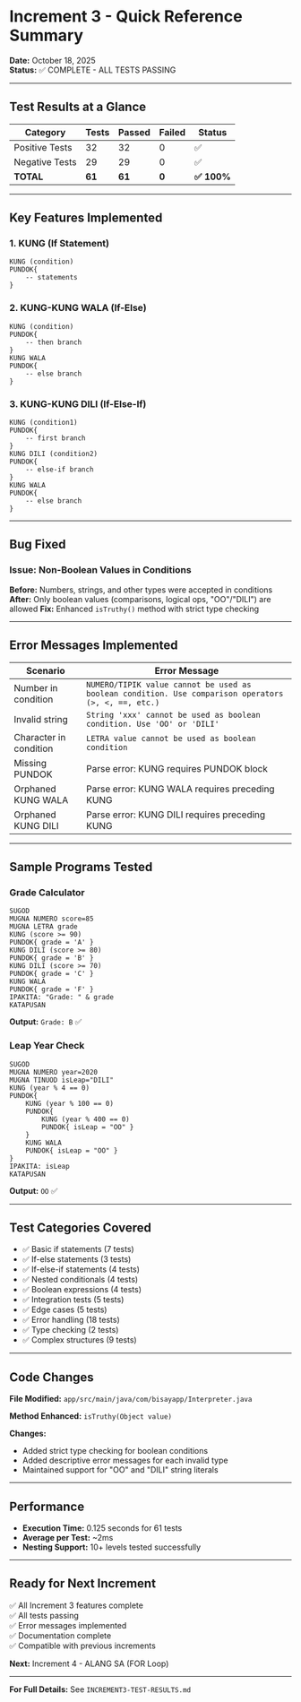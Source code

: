 # Increment 3 - Quick Reference Summary

**Date:** October 18, 2025  
**Status:** ✅ COMPLETE - ALL TESTS PASSING

---

## Test Results at a Glance

| Category | Tests | Passed | Failed | Status |
|----------|-------|--------|--------|--------|
| Positive Tests | 32 | 32 | 0 | ✅ |
| Negative Tests | 29 | 29 | 0 | ✅ |
| **TOTAL** | **61** | **61** | **0** | **✅ 100%** |

---

## Key Features Implemented

### 1. KUNG (If Statement)
```bisaya
KUNG (condition)
PUNDOK{
    -- statements
}
```

### 2. KUNG-KUNG WALA (If-Else)
```bisaya
KUNG (condition)
PUNDOK{
    -- then branch
}
KUNG WALA
PUNDOK{
    -- else branch
}
```

### 3. KUNG-KUNG DILI (If-Else-If)
```bisaya
KUNG (condition1)
PUNDOK{
    -- first branch
}
KUNG DILI (condition2)
PUNDOK{
    -- else-if branch
}
KUNG WALA
PUNDOK{
    -- else branch
}
```

---

## Bug Fixed

### Issue: Non-Boolean Values in Conditions
**Before:** Numbers, strings, and other types were accepted in conditions
**After:** Only boolean values (comparisons, logical ops, "OO"/"DILI") are allowed
**Fix:** Enhanced `isTruthy()` method with strict type checking

---

## Error Messages Implemented

| Scenario | Error Message |
|----------|---------------|
| Number in condition | `NUMERO/TIPIK value cannot be used as boolean condition. Use comparison operators (>, <, ==, etc.)` |
| Invalid string | `String 'xxx' cannot be used as boolean condition. Use 'OO' or 'DILI'` |
| Character in condition | `LETRA value cannot be used as boolean condition` |
| Missing PUNDOK | Parse error: KUNG requires PUNDOK block |
| Orphaned KUNG WALA | Parse error: KUNG WALA requires preceding KUNG |
| Orphaned KUNG DILI | Parse error: KUNG DILI requires preceding KUNG |

---

## Sample Programs Tested

### Grade Calculator
```bisaya
SUGOD
MUGNA NUMERO score=85
MUGNA LETRA grade
KUNG (score >= 90)
PUNDOK{ grade = 'A' }
KUNG DILI (score >= 80)
PUNDOK{ grade = 'B' }
KUNG DILI (score >= 70)
PUNDOK{ grade = 'C' }
KUNG WALA
PUNDOK{ grade = 'F' }
IPAKITA: "Grade: " & grade
KATAPUSAN
```
**Output:** `Grade: B` ✅

### Leap Year Check
```bisaya
SUGOD
MUGNA NUMERO year=2020
MUGNA TINUOD isLeap="DILI"
KUNG (year % 4 == 0)
PUNDOK{
    KUNG (year % 100 == 0)
    PUNDOK{
        KUNG (year % 400 == 0)
        PUNDOK{ isLeap = "OO" }
    }
    KUNG WALA
    PUNDOK{ isLeap = "OO" }
}
IPAKITA: isLeap
KATAPUSAN
```
**Output:** `OO` ✅

---

## Test Categories Covered

- ✅ Basic if statements (7 tests)
- ✅ If-else statements (3 tests)
- ✅ If-else-if statements (4 tests)
- ✅ Nested conditionals (4 tests)
- ✅ Boolean expressions (4 tests)
- ✅ Integration tests (5 tests)
- ✅ Edge cases (5 tests)
- ✅ Error handling (18 tests)
- ✅ Type checking (2 tests)
- ✅ Complex structures (9 tests)

---

## Code Changes

**File Modified:** `app/src/main/java/com/bisayapp/Interpreter.java`

**Method Enhanced:** `isTruthy(Object value)`

**Changes:**
- Added strict type checking for boolean conditions
- Added descriptive error messages for each invalid type
- Maintained support for "OO" and "DILI" string literals

---

## Performance

- **Execution Time:** 0.125 seconds for 61 tests
- **Average per Test:** ~2ms
- **Nesting Support:** 10+ levels tested successfully

---

## Ready for Next Increment

✅ All Increment 3 features complete  
✅ All tests passing  
✅ Error messages implemented  
✅ Documentation complete  
✅ Compatible with previous increments  

**Next:** Increment 4 - ALANG SA (FOR Loop)

---

**For Full Details:** See `INCREMENT3-TEST-RESULTS.md`
